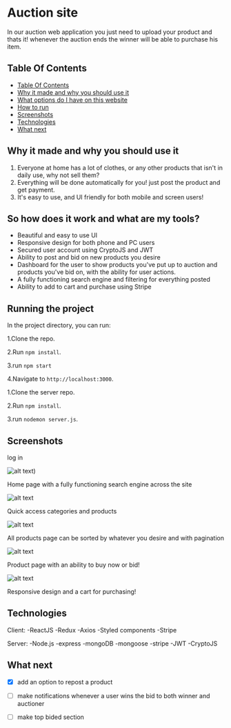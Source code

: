 # Auction site

In our auction web application you just need to upload your product and thats it!
whenever the auction ends the winner will be able to purchase his item.

## Table Of Contents <a name="Table"></a>
- [Table Of Contents](#Table)
- [Why it made and why you should use it](#why)
- [What options do I have on this website](#info)
- [How to run](#run)
- [Screenshots](#Screenshots)
- [Technologies](#Technologies)
- [What next](#next)


## Why it made and why you should use it <a name="why"></a>
1. Everyone at home has a lot of clothes, or any other products that isn't in daily use, why not sell them?
2. Everything will be done automatically for you! just post the product and get payment.
3. It's easy to use, and UI friendly for both mobile and screen users!

## So how does it work and what are my tools? <a name="info"></a>
- Beautiful and easy to use UI
- Responsive design for both phone and PC users
- Secured user account using CryptoJS and JWT
- Ability to post and bid on new products you desire
- Dashboard for the user to show products you've put up to auction and products you've bid on, with the ability for user actions.
- A fully functioning search engine and filtering for everything posted
- Ability to add to cart and purchase using Stripe


## Running the project <a name="run"></a>
In the project directory, you can run:

1.Clone the repo.

2.Run `npm install`.

3.run `npm start`

4.Navigate to `http://localhost:3000`.

1.Clone the server repo.

2.Run `npm install`.

3.run `nodemon server.js`.

## Screenshots <a name="Screenshots"></a>
log in

![alt text](https://postimg.cc/CBzjc1bd))

Home page with a fully functioning search engine across the site

![alt text](https://i.postimg.cc/s1LnCF2t/homepage-2.png)

Quick access categories and products

![alt text](https://i.postimg.cc/Th1ks2TV/products.png)

All products page can be sorted by whatever you desire and with pagination

![alt text](https://i.postimg.cc/zBk0XHBw/image.png)

Product page with an ability to buy now or bid!

![alt text](https://i.postimg.cc/Dz9tbGnt/Responsive-shop.png)

Responsive design and a cart for purchasing!



## Technologies <a name="Technologies"></a>
   Client:
   -ReactJS
   -Redux
   -Axios
   -Styled components
   -Stripe
   
   Server:
   -Node.js
   -express
   -mongoDB
   -mongoose
   -stripe
   -JWT
   -CryptoJS
   
## What next <a name="next"></a>
- [x] add an option to repost a product
- [ ] make notifications whenever a user wins the bid to both winner and auctioner
- [ ] make top bided section

